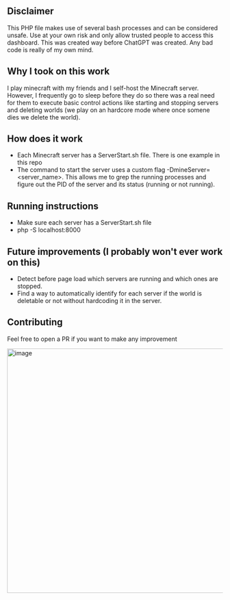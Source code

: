 ## Disclaimer
This PHP file makes use of several bash processes and can be considered unsafe. Use at your own risk and only allow trusted people to access this dashboard.
This was created way before ChatGPT was created. Any bad code is really of my own mind. 

## Why I took on this work
I play minecraft with my friends and I self-host the Minecraft server. However, I frequently go to sleep before they do so there was a real need for them to execute basic control actions like starting and stopping servers and deleting worlds (we play on an hardcore mode where once somene dies we delete the world).

## How does it work
* Each Minecraft server has a ServerStart.sh file. There is one example in this repo
* The command to start the server uses a custom flag -DmineServer=<server_name>. This allows me to grep the running processes and figure out the PID of the server and its status (running or not running).

## Running instructions
* Make sure each server has a ServerStart.sh file
* php -S localhost:8000

## Future improvements (I probably won't ever work on this)
* Detect before page load which servers are running and which ones are stopped.
* Find a way to automatically identify for each server if the world is deletable or not without hardcoding it in the server.

## Contributing
Feel free to open a PR if you want to make any improvement 

<img width="1829" height="569" alt="image" src="https://github.com/user-attachments/assets/2b769ff2-944b-4606-bfa2-96c5a881ab09" />

